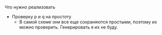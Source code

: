 Что нужно реализовать
+ Проверку p и q на простоту
    + В самой схеме они все еще сохраняются простыми, поэтому их можно проверить.
    Генерировать я их не буду. 